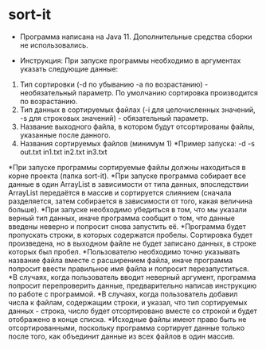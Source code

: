 # sort-it

* Программа написана на Java 11. Дополнительные средства сборки не использовались.

* Инструкция:
При запуске программы необходимо в аргументах указать следующие данные:
1. Тип сортировки (-d по убыванию -a по возрастанию) - необязательный параметр. По умолчанию сортировка производится по возрастанию.
2. Тип данных в сортируемых файлах (-i для целочисленных значений, -s для строковых значений) - обязательный параметр.
3. Название выходного файла, в котором будут отсортированы файлы, указанные после данного.
4. Названия сортируемых файлов (минимум 1)
*Пример запуска:
-d -s out.txt in1.txt in2.txt in3.txt

*При запуске программы сортируемые файлы должны находиться в корне проекта (папка sort-it).
*При запуске программа собирает все данные в один ArrayList в зависимости от типа данных, впоследствии ArrayList передаётся в массив и сортируется слиянием (сначала разделяется, затем собирается в зависимости от того, какая величина больше).
*При запуске необходимо убедиться в том, что мы указали верный тип данных, иначе программа сообщит о том, что данные введены неверно и попросит снова запустить её.
*Программа будет пропускать строки, в которых содержатся пробелы. Сортировка будет произведена, но в выходном файле не будет записано данных, в строке которых был пробел.
*Пользователю необходимо точно указывать название файла вместе с расширением файла, иначе программа попросит ввести правильное имя файла и попросит перезапуститься.
*В случаях, когда пользователь вводит неверный аргумент, программа попросит перепроверить данные, предварительно написав инструкцию по работе с программой.
*В случаях, когда пользователь добавил числа к файлам, содержащим строки, и указал, что тип сортируемых данных - строка, число будет отсортировано вместе со строкой и будет отображено в конце списка.
*Исходные файлы имеют право быть не отсортированными, поскольку программа сортирует данные только после того, как объединит данные из всех файлов в один массив.
